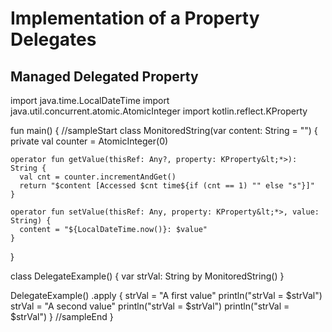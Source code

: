 # Implementation of a Property Delegates

## Managed Delegated Property

<div class="kotlin-code">
import java.time.LocalDateTime
import java.util.concurrent.atomic.AtomicInteger
import kotlin.reflect.KProperty

fun main() {
//sampleStart
  class MonitoredString(var content: String = "") {
    private val counter = AtomicInteger(0)
    
    operator fun getValue(thisRef: Any?, property: KProperty&lt;*>): String {
      val cnt = counter.incrementAndGet()
      return "$content [Accessed $cnt time${if (cnt == 1) "" else "s"}]"
    }
    
    operator fun setValue(thisRef: Any, property: KProperty&lt;*>, value: String) {
      content = "${LocalDateTime.now()}: $value"
    }
  }

  class DelegateExample() {
    var strVal: String by MonitoredString()
  }

  DelegateExample()
    .apply {
      strVal = "A first value"
      println("strVal = $strVal")
      strVal = "A second value"
      println("strVal = $strVal")
      println("strVal = $strVal")
    }
//sampleEnd
}
</div>
